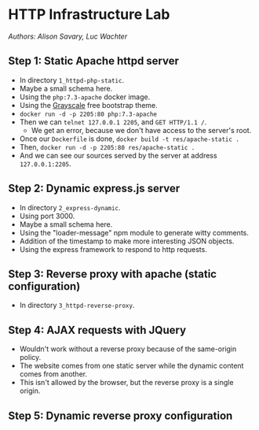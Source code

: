 # HTTP Infrastructure Lab

_Authors: Alison Savary, Luc Wachter_

## Step 1: Static Apache httpd server

- In directory `1_httpd-php-static`.
- Maybe a small schema here.
- Using the `php:7.3-apache` docker image.
- Using the [Grayscale](https://startbootstrap.com/previews/grayscale/) free bootstrap theme.
- `docker run -d -p 2205:80 php:7.3-apache`
- Then we can `telnet 127.0.0.1 2205`, and `GET HTTP/1.1 /`.
  - We get an error, because we don't have access to the server's root.
- Once our `Dockerfile` is done, `docker build -t res/apache-static .`
- Then, `docker run -d -p 2205:80 res/apache-static .`
- And we can see our sources served by the server at address `127.0.0.1:2205`.

## Step 2: Dynamic express.js server

- In directory `2_express-dynamic`.
- Using port 3000.
- Maybe a small schema here.
- Using the "loader-message" npm module to generate witty comments.
- Addition of the timestamp to make more interesting JSON objects.
- Using the express framework to respond to http requests.

## Step 3: Reverse proxy with apache (static configuration)

- In directory `3_httpd-reverse-proxy`.

## Step 4: AJAX requests with JQuery

- Wouldn't work without a reverse proxy because of the same-origin policy.
- The website comes from one static server while the dynamic content comes from another.
- This isn't allowed by the browser, but the reverse proxy is a single origin.

## Step 5: Dynamic reverse proxy configuration
